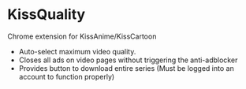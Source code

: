 # KissQuality
Chrome extension for KissAnime/KissCartoon

- Auto-select maximum video quality.
- Closes all ads on video pages without triggering the anti-adblocker
- Provides button to download entire series (Must be logged into an account to function properly)
